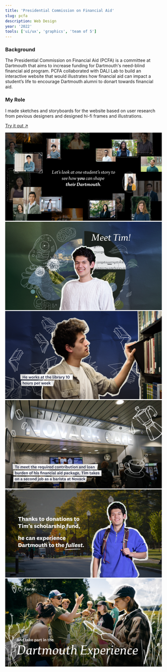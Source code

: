 ```yaml
---
title: 'Presidential Commission on Financial Aid'
slug: pcfa
description: Web Design
year: '2022'
tools: ['ui/ux', 'graphics', 'team of 5']
---
```

### Background

The Presidential Commission on Financial Aid (PCFA) is a committee at Dartmouth that aims to increase funding for Dartmouth's need-blind financial aid program. PCFA collaborated with DALI Lab to build an interactive website that would illustrates how financial aid can impact a student’s life to encourage Dartmouth alumni to donart towards financial aid. 

### My Role

I made sketches and storyboards for the website based on user research from pevious designers and designed hi-fi frames and illustrations.

<a class="link" href="https://shapethefuture.dartmouth.edu/">Try it out ↗</a>

![pcfa1](../../assets/projects/pcfa/pcfa1.png)
![pcfa2](../../assets/projects/pcfa/pcfa2.png)
![pcfa3](../../assets/projects/pcfa/pcfa3.png)
![pcfa4](../../assets/projects/pcfa/pcfa4.png)
![pcfa5](../../assets/projects/pcfa/pcfa5.png)
![pcfa6](../../assets/projects/pcfa/pcfa6.png)